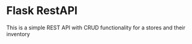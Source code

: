 # Flask RestAPI
 This is a simple REST API with CRUD functionality for a stores and their inventory
